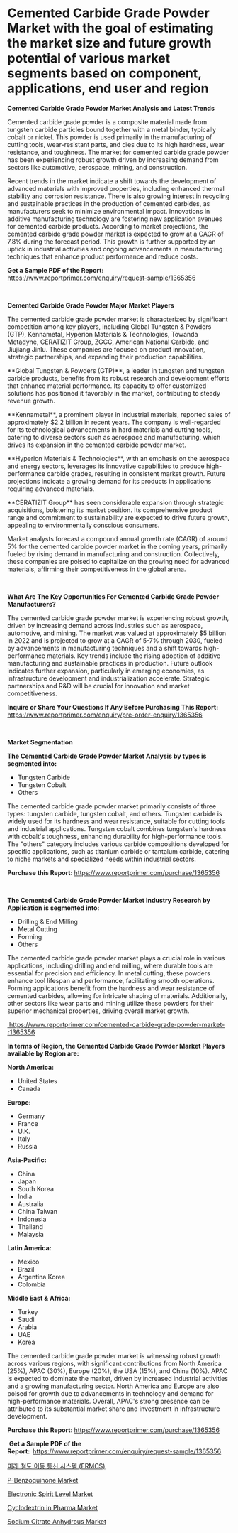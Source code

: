 <p><h1>Cemented Carbide Grade Powder Market with the goal of estimating the market size and future growth potential of various market segments based on component, applications, end user and region</h1></p><p><strong>Cemented Carbide Grade Powder Market Analysis and Latest Trends</strong></p>
<p><p>Cemented carbide grade powder is a composite material made from tungsten carbide particles bound together with a metal binder, typically cobalt or nickel. This powder is used primarily in the manufacturing of cutting tools, wear-resistant parts, and dies due to its high hardness, wear resistance, and toughness. The market for cemented carbide grade powder has been experiencing robust growth driven by increasing demand from sectors like automotive, aerospace, mining, and construction.</p><p>Recent trends in the market indicate a shift towards the development of advanced materials with improved properties, including enhanced thermal stability and corrosion resistance. There is also growing interest in recycling and sustainable practices in the production of cemented carbides, as manufacturers seek to minimize environmental impact. Innovations in additive manufacturing technology are fostering new application avenues for cemented carbide products. According to market projections, the cemented carbide grade powder market is expected to grow at a CAGR of 7.8% during the forecast period. This growth is further supported by an uptick in industrial activities and ongoing advancements in manufacturing techniques that enhance product performance and reduce costs.</p></p>
<p><strong>Get a Sample PDF of the Report:&nbsp;</strong> <a href="https://www.reportprimer.com/enquiry/request-sample/1365356">https://www.reportprimer.com/enquiry/request-sample/1365356</a></p>
<p>&nbsp;</p>
<p><strong>Cemented Carbide Grade Powder Major Market Players</strong></p>
<p><p>The cemented carbide grade powder market is characterized by significant competition among key players, including Global Tungsten & Powders (GTP), Kennametal, Hyperion Materials & Technologies, Towanda Metadyne, CERATIZIT Group, ZGCC, American National Carbide, and Jiujiang Jinlu. These companies are focused on product innovation, strategic partnerships, and expanding their production capabilities.</p><p>**Global Tungsten & Powders (GTP)**, a leader in tungsten and tungsten carbide products, benefits from its robust research and development efforts that enhance material performance. Its capacity to offer customized solutions has positioned it favorably in the market, contributing to steady revenue growth.</p><p>**Kennametal**, a prominent player in industrial materials, reported sales of approximately $2.2 billion in recent years. The company is well-regarded for its technological advancements in hard materials and cutting tools, catering to diverse sectors such as aerospace and manufacturing, which drives its expansion in the cemented carbide powder market.</p><p>**Hyperion Materials & Technologies**, with an emphasis on the aerospace and energy sectors, leverages its innovative capabilities to produce high-performance carbide grades, resulting in consistent market growth. Future projections indicate a growing demand for its products in applications requiring advanced materials.</p><p>**CERATIZIT Group** has seen considerable expansion through strategic acquisitions, bolstering its market position. Its comprehensive product range and commitment to sustainability are expected to drive future growth, appealing to environmentally conscious consumers.</p><p>Market analysts forecast a compound annual growth rate (CAGR) of around 5% for the cemented carbide powder market in the coming years, primarily fueled by rising demand in manufacturing and construction. Collectively, these companies are poised to capitalize on the growing need for advanced materials, affirming their competitiveness in the global arena.</p></p>
<p>&nbsp;</p>
<p><strong>What Are The Key Opportunities For Cemented Carbide Grade Powder Manufacturers?</strong></p>
<p><p>The cemented carbide grade powder market is experiencing robust growth, driven by increasing demand across industries such as aerospace, automotive, and mining. The market was valued at approximately $5 billion in 2022 and is projected to grow at a CAGR of 5-7% through 2030, fueled by advancements in manufacturing techniques and a shift towards high-performance materials. Key trends include the rising adoption of additive manufacturing and sustainable practices in production. Future outlook indicates further expansion, particularly in emerging economies, as infrastructure development and industrialization accelerate. Strategic partnerships and R&D will be crucial for innovation and market competitiveness.</p></p>
<p><strong>Inquire or Share Your Questions If Any Before Purchasing This Report:</strong> <a href="https://www.reportprimer.com/enquiry/pre-order-enquiry/1365356">https://www.reportprimer.com/enquiry/pre-order-enquiry/1365356</a></p>
<p>&nbsp;</p>
<p><strong>Market Segmentation</strong></p>
<p><strong>The Cemented Carbide Grade Powder Market Analysis by types is segmented into:</strong></p>
<p><ul><li>Tungsten Carbide</li><li>Tungsten Cobalt</li><li>Others</li></ul></p>
<p><p>The cemented carbide grade powder market primarily consists of three types: tungsten carbide, tungsten cobalt, and others. Tungsten carbide is widely used for its hardness and wear resistance, suitable for cutting tools and industrial applications. Tungsten cobalt combines tungsten's hardness with cobalt's toughness, enhancing durability for high-performance tools. The "others" category includes various carbide compositions developed for specific applications, such as titanium carbide or tantalum carbide, catering to niche markets and specialized needs within industrial sectors.</p></p>
<p><strong>Purchase this Report:&nbsp;</strong><a href="https://www.reportprimer.com/purchase/1365356">https://www.reportprimer.com/purchase/1365356</a></p>
<p>&nbsp;</p>
<p><strong>The Cemented Carbide Grade Powder Market Industry Research by Application is segmented into:</strong></p>
<p><ul><li>Drilling & End Milling</li><li>Metal Cutting</li><li>Forming</li><li>Others</li></ul></p>
<p><p>The cemented carbide grade powder market plays a crucial role in various applications, including drilling and end milling, where durable tools are essential for precision and efficiency. In metal cutting, these powders enhance tool lifespan and performance, facilitating smooth operations. Forming applications benefit from the hardness and wear resistance of cemented carbides, allowing for intricate shaping of materials. Additionally, other sectors like wear parts and mining utilize these powders for their superior mechanical properties, driving overall market growth.</p></p>
<p><a href="https://www.reportprimer.com/cemented-carbide-grade-powder-market-r1365356">&nbsp;https://www.reportprimer.com/cemented-carbide-grade-powder-market-r1365356</a></p>
<p><strong>In terms of Region, the Cemented Carbide Grade Powder Market Players available by Region are:</strong></p>
<p>
    <p> <strong> North America: </strong>
        <ul>
            <li>United States</li>
            <li>Canada</li>
        </ul>
        </p> 
    <p> <strong> Europe: </strong>
        <ul>
            <li>Germany</li>
            <li>France</li>
            <li>U.K.</li>
            <li>Italy</li>
            <li>Russia</li>
        </ul>
        </p> 
    <p> <strong> Asia-Pacific: </strong>
        <ul>
            <li>China</li>
            <li>Japan</li>
            <li>South Korea</li>
            <li>India</li>
            <li>Australia</li>
            <li>China Taiwan</li>
            <li>Indonesia</li>
            <li>Thailand</li>
            <li>Malaysia</li>
        </ul>
        </p> 
    <p> <strong> Latin America: </strong>
        <ul>
            <li>Mexico</li>
            <li>Brazil</li>
            <li>Argentina Korea</li>
            <li>Colombia</li>
        </ul>
        </p> 
    <p> <strong> Middle East & Africa: </strong>
        <ul>
            <li>Turkey</li>
            <li>Saudi</li>
            <li>Arabia</li>
            <li>UAE</li>
            <li>Korea</li>
        </ul>
    </p>
    </p>
<p><p>The cemented carbide grade powder market is witnessing robust growth across various regions, with significant contributions from North America (25%), APAC (30%), Europe (20%), the USA (15%), and China (10%). APAC is expected to dominate the market, driven by increased industrial activities and a growing manufacturing sector. North America and Europe are also poised for growth due to advancements in technology and demand for high-performance materials. Overall, APAC's strong presence can be attributed to its substantial market share and investment in infrastructure development.</p></p>
<p><strong>Purchase this Report: </strong><a href="https://www.reportprimer.com/purchase/1365356">https://www.reportprimer.com/purchase/1365356</a></p>
<p>&nbsp;<strong>Get a Sample PDF of the Report:&nbsp;&nbsp;</strong><a href="https://www.reportprimer.com/enquiry/request-sample/1365356">https://www.reportprimer.com/enquiry/request-sample/1365356</a></p>
<p><strong></strong></p>
<p><p><a href="https://medium.com/@salfordkingie/%EB%AF%B8%EB%9E%98-%EC%B2%A0%EB%8F%84-%EC%9D%B4%EB%8F%99-%ED%86%B5%EC%8B%A0-%EC%8B%9C%EC%8A%A4%ED%85%9C-frmcs-%EC%8B%9C%EC%9E%A5-%EA%B8%80%EB%A1%9C%EB%B2%8C-%EC%8B%9C%EC%9E%A5-%EB%8F%99%ED%96%A5-%EB%B0%8F-%EC%8B%9C%EC%9E%A5-%EC%A0%84%EB%A7%9D-2024-2031-7e0f3de5e474">미래 철도 이동 통신 시스템 (FRMCS)</a></p><p><a href="https://issuu.com/reportprime-2/docs/p-benzoquinone-market-size-2030.ppt_31be908e7368d8">P-Benzoquinone Market</a></p><p><a href="https://www.linkedin.com/pulse/comprehensive-analysis-global-electronic-spirit-level-market-rzc0f?trackingId=evuZAXjVRKusKGKJAbmTvA%3D%3D">Electronic Spirit Level Market</a></p><p><a href="https://issuu.com/reportprime-2/docs/cyclodextrin-in-pharma-market-size-_6c67e54f03cc92">Cyclodextrin in Pharma Market</a></p><p><a href="https://github.com/lylyparadise/Market-Research-Report-List-5/blob/main/sodium-citrate-anhydrous-market.md">Sodium Citrate Anhydrous Market</a></p></p>